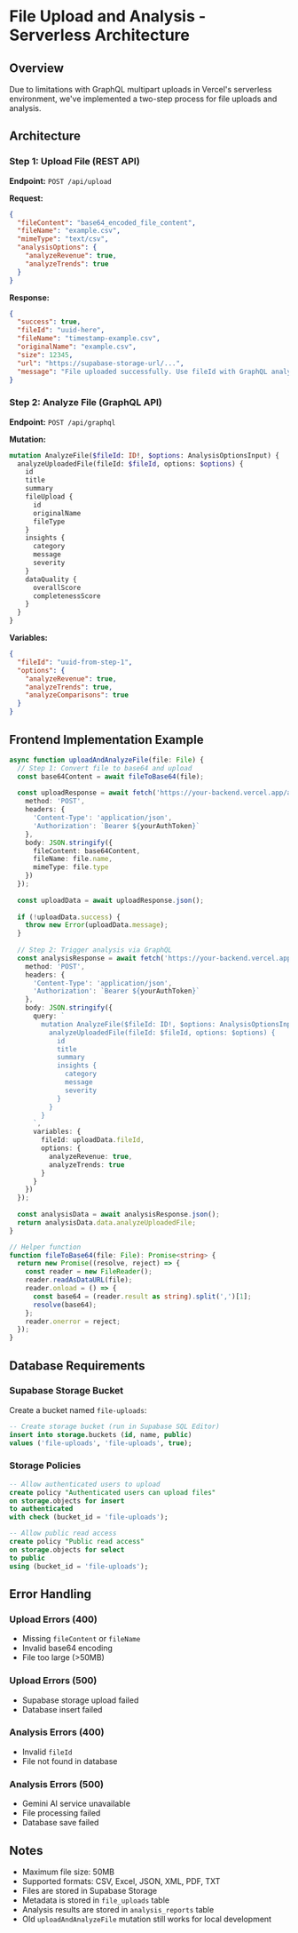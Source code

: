 # File Upload and Analysis - Serverless Architecture

## Overview

Due to limitations with GraphQL multipart uploads in Vercel's serverless environment, we've implemented a two-step process for file uploads and analysis.

## Architecture

### Step 1: Upload File (REST API)
**Endpoint:** `POST /api/upload`

**Request:**
```json
{
  "fileContent": "base64_encoded_file_content",
  "fileName": "example.csv",
  "mimeType": "text/csv",
  "analysisOptions": {
    "analyzeRevenue": true,
    "analyzeTrends": true
  }
}
```

**Response:**
```json
{
  "success": true,
  "fileId": "uuid-here",
  "fileName": "timestamp-example.csv",
  "originalName": "example.csv",
  "size": 12345,
  "url": "https://supabase-storage-url/...",
  "message": "File uploaded successfully. Use fileId with GraphQL analyzeUploadedFile mutation."
}
```

### Step 2: Analyze File (GraphQL API)
**Endpoint:** `POST /api/graphql`

**Mutation:**
```graphql
mutation AnalyzeFile($fileId: ID!, $options: AnalysisOptionsInput) {
  analyzeUploadedFile(fileId: $fileId, options: $options) {
    id
    title
    summary
    fileUpload {
      id
      originalName
      fileType
    }
    insights {
      category
      message
      severity
    }
    dataQuality {
      overallScore
      completenessScore
    }
  }
}
```

**Variables:**
```json
{
  "fileId": "uuid-from-step-1",
  "options": {
    "analyzeRevenue": true,
    "analyzeTrends": true,
    "analyzeComparisons": true
  }
}
```

## Frontend Implementation Example

```typescript
async function uploadAndAnalyzeFile(file: File) {
  // Step 1: Convert file to base64 and upload
  const base64Content = await fileToBase64(file);
  
  const uploadResponse = await fetch('https://your-backend.vercel.app/api/upload', {
    method: 'POST',
    headers: {
      'Content-Type': 'application/json',
      'Authorization': `Bearer ${yourAuthToken}`
    },
    body: JSON.stringify({
      fileContent: base64Content,
      fileName: file.name,
      mimeType: file.type
    })
  });
  
  const uploadData = await uploadResponse.json();
  
  if (!uploadData.success) {
    throw new Error(uploadData.message);
  }
  
  // Step 2: Trigger analysis via GraphQL
  const analysisResponse = await fetch('https://your-backend.vercel.app/api/graphql', {
    method: 'POST',
    headers: {
      'Content-Type': 'application/json',
      'Authorization': `Bearer ${yourAuthToken}`
    },
    body: JSON.stringify({
      query: `
        mutation AnalyzeFile($fileId: ID!, $options: AnalysisOptionsInput) {
          analyzeUploadedFile(fileId: $fileId, options: $options) {
            id
            title
            summary
            insights {
              category
              message
              severity
            }
          }
        }
      `,
      variables: {
        fileId: uploadData.fileId,
        options: {
          analyzeRevenue: true,
          analyzeTrends: true
        }
      }
    })
  });
  
  const analysisData = await analysisResponse.json();
  return analysisData.data.analyzeUploadedFile;
}

// Helper function
function fileToBase64(file: File): Promise<string> {
  return new Promise((resolve, reject) => {
    const reader = new FileReader();
    reader.readAsDataURL(file);
    reader.onload = () => {
      const base64 = (reader.result as string).split(',')[1];
      resolve(base64);
    };
    reader.onerror = reject;
  });
}
```

## Database Requirements

### Supabase Storage Bucket
Create a bucket named `file-uploads`:
```sql
-- Create storage bucket (run in Supabase SQL Editor)
insert into storage.buckets (id, name, public)
values ('file-uploads', 'file-uploads', true);
```

### Storage Policies
```sql
-- Allow authenticated users to upload
create policy "Authenticated users can upload files"
on storage.objects for insert
to authenticated
with check (bucket_id = 'file-uploads');

-- Allow public read access
create policy "Public read access"
on storage.objects for select
to public
using (bucket_id = 'file-uploads');
```

## Error Handling

### Upload Errors (400)
- Missing `fileContent` or `fileName`
- Invalid base64 encoding
- File too large (>50MB)

### Upload Errors (500)
- Supabase storage upload failed
- Database insert failed

### Analysis Errors (400)
- Invalid `fileId`
- File not found in database

### Analysis Errors (500)
- Gemini AI service unavailable
- File processing failed
- Database save failed

## Notes

- Maximum file size: 50MB
- Supported formats: CSV, Excel, JSON, XML, PDF, TXT
- Files are stored in Supabase Storage
- Metadata is stored in `file_uploads` table
- Analysis results are stored in `analysis_reports` table
- Old `uploadAndAnalyzeFile` mutation still works for local development
